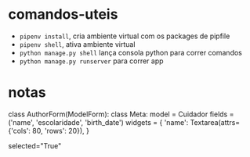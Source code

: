 # comandos-uteis

* `pipenv install`, cria ambiente virtual com os packages de pipfile
* `pipenv shell`, ativa ambiente virtual
* `python manage.py shell` lança consola python para correr comandos
* `python manage.py runserver` para correr app



# notas


class AuthorForm(ModelForm):
    class Meta:
        model = Cuidador
        fields = ('name', 'escolaridade', 'birth_date')
        widgets = {
            'name': Textarea(attrs={'cols': 80, 'rows': 20}),
        }
        
        
        
 selected="True"
